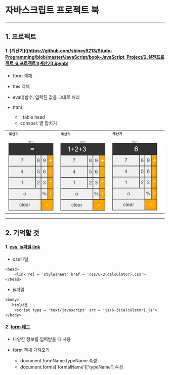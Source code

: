 # 자바스크립트 프로젝트 북

---

## 1. 프로젝트 

#### 1. [계산기]((https://github.com/shiney5213/Study-Programming/blob/master/JavaScript/book-JavaScript_Project/2.실전프로젝트_6.프로젝트1(계산기).ipynb)
- form 객체

- this 객체

- eval()함수: 입력된 값을 그대로 처리

- html
	- <th> : table head
	-  conspal: 열 합치기
	
<table>
  <tr>
  <td><img src = 'images/6-3-1.png'></td>
  <td><img src = 'images/6-3-2.png'></td>
  <td><img src = 'images/6-3-3.png'></td>  </tr> </table>




---

## 2. 기억할 것

#### 1. [css, js파일 link](https://github.com/shiney5213/Study-Programming/blob/master/JavaScript/book-JavaScript_Project/html/6-3(calculator).html)

- css파일

```
<head>
	<link rel = 'stylesheet' href = 'css/6-3(calculator).css'>
</head>
```
-  js파일

```
<body>
   html내용
   	<script type = 'text/javascript' src = 'js/6-3(calculator).js'>
</body>
```

#### 2. [form 태그](https://github.com/shiney5213/Study-Programming/blob/master/JavaScript/book-JavaScript_Project/2.실전프로젝트_6.프로젝트1(계산기).ipynb)
- 다양한 정보를 입력받을 때 사용

- form 객체 가져오기
  - document.formName.typeName.속성
  - document.forms['formalName']['typeName'].속성
